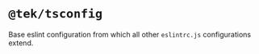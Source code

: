 # `@tek/tsconfig`

Base eslint configuration from which all other `eslintrc.js` configurations extend.
